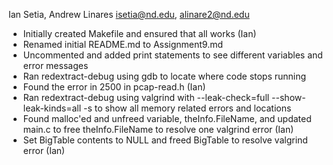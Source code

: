 Ian Setia, Andrew Linares
isetia@nd.edu, alinare2@nd.edu

- Initially created Makefile and ensured that all works (Ian)
- Renamed initial README.md to Assignment9.md
- Uncommented and added print statements to see different variables and error messages
- Ran redextract-debug using gdb to locate where code stops running
- Found the error in 2500 in pcap-read.h (Ian)
- Ran redextract-debug using valgrind with --leak-check=full --show-leak-kinds=all -s to show all memory related errors and locations
- Found malloc'ed and unfreed variable, theInfo.FileName, and updated main.c to free theInfo.FileName to resolve one valgrind error (Ian)
- Set BigTable contents to NULL and freed BigTable to resolve valgrind error (Ian)
